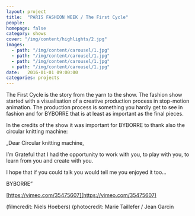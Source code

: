 ```yaml
---
layout: project
title:  "PARIS FASHION WEEK / The First Cycle"
people:
homepage: false
category: shows
cover: "/img/content/highlights/2.jpg"
images:
  - path: "/img/content/carousel/1.jpg"
  - path: "/img/content/carousel/1.jpg"
  - path: "/img/content/carousel/1.jpg"
  - path: "/img/content/carousel/1.jpg"
date:   2016-01-01 09:00:00
categories: projects
---
```


The First Cycle is the story from the yarn to the show. The fashion show started with a visualisation of a creative
production process in stop-motion animation. The production process is something you hardly get to see in fashion and
for BYBORRE that is at least as important as the final pieces.

In the credits of the show it was important for BYBORRE to thank also the circular knitting machine:

„Dear Circular knitting machine,

I’m Grateful that I had the opportunity
to work with you, to play with you,
to learn from you and create with you.

I hope that if you could talk you would
tell me you enjoyed it too…

BYBORRE”

[https://vimeo.com/35475607](https://vimeo.com/35475607)

(filmcredit: Niels Hoebers)
(photocredit: Marie Taillefer / Jean Garcin
